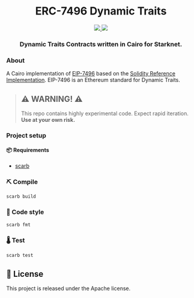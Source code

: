<div align="center">
  <h1 align="center">ERC-7496 Dynamic Traits</h1>
  <p align="center">
    <a href="https://discord.gg/qqkBpmRDFE">
        <img src="https://img.shields.io/badge/Discord-6666FF?style=for-the-badge&logo=discord&logoColor=white">
    </a>
    <a href="https://twitter.com/intent/follow?screen_name=Carbonable_io">
        <img src="https://img.shields.io/badge/Twitter-1DA1F2?style=for-the-badge&logo=twitter&logoColor=white">
    </a>       
  </p>
  <h3 align="center">Dynamic Traits Contracts written in Cairo for Starknet.</h3>
</div>

### About

A Cairo implementation of [EIP-7496](https://eips.ethereum.org/EIPS/eip-7496) based on the [Solidity Reference Implementation](https://github.com/ethereum/ERCs/tree/master/assets/erc-7496). EIP-7496 is an Ethereum standard for Dynamic Traits.

> ## ⚠️ WARNING! ⚠️
>
> This repo contains highly experimental code.
> Expect rapid iteration.
> **Use at your own risk.**

### Project setup

#### 📦 Requirements

- [scarb](https://docs.swmansion.com/scarb/)

### ⛏️ Compile

```bash
scarb build
```

### 💄 Code style

```bash
scarb fmt
```

### 🌡️ Test

```bash
scarb test
```

## 📄 License

This project is released under the Apache license.

